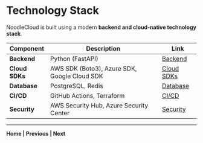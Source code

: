 # Technology Stack

NoodleCloud is built using a modern **backend and cloud-native technology stack**.

| Component | Description | Link |
|-----------|-------------|------|
| **Backend** | Python (FastAPI) | [Backend](./backend.md) |
| **Cloud SDKs** | AWS SDK (Boto3), Azure SDK, Google Cloud SDK | [Cloud SDKs](./cloud_sdks.md) |
| **Database** | PostgreSQL, Redis | [Database](./database.md) |
| **CI/CD** | GitHub Actions, Terraform | [CI/CD](./cicd.md) |
| **Security** | AWS Security Hub, Azure Security Center | [Security](./security.md) |

---

**Home | Previous | Next**
